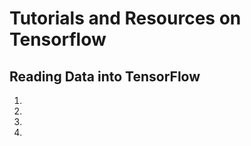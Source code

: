 # Tutorials and Resources on Tensorflow



## Reading Data into TensorFlow

1. [](https://indico.io/blog/tensorflow-data-inputs-part1-placeholders-protobufs-queues/)
2. [](http://stackoverflow.com/questions/34340489/tensorflow-read-images-with-labels)
3. [](https://ischlag.github.io/2016/06/19/tensorflow-input-pipeline-example/)
4. [](https://www.tensorflow.org/versions/r0.10/how_tos/reading_data/index.html#reading-from-files)
